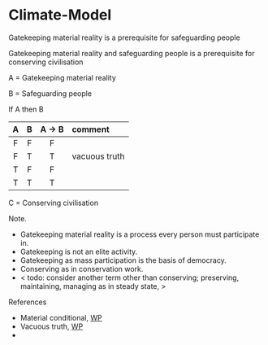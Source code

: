 # Climate-Model

Gatekeeping material reality is a prerequisite for safeguarding people

Gatekeeping material reality and safeguarding people is a prerequisite for conserving civilisation

A = Gatekeeping material reality

B = Safeguarding people

If A then B

| A | B | A -> B | comment |
| :-: | :-: | :-: | :---- |
| F | F | F | |
| F | T | T | vacuous truth |
| T | F | F | |
| T | T | T | 

C = Conserving civilisation

Note. 
* Gatekeeping material reality is a process every person must participate in.
* Gatekeeping is not an elite activity.
* Gatekeeping as mass participation is the basis of democracy.
* Conserving as in conservation work.
* < todo: consider another term other than conserving; preserving, maintaining, managing as in steady state, >

References
* Material conditional, [WP](https://en.wikipedia.org/wiki/Material_conditional)
* Vacuous truth, [WP](https://en.wikipedia.org/wiki/Vacuous_truth)
* 
